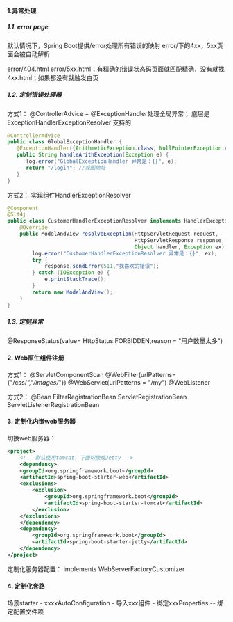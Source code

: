 #### 1.异常处理

##### 1.1. error page
默认情况下，Spring Boot提供/error处理所有错误的映射
error/下的4xx，5xx页面会被自动解析

error/404.html   error/5xx.html；有精确的错误状态码页面就匹配精确，没有就找 4xx.html；如果都没有就触发白页

##### 1.2. 定制错误处理器
方式1：
@ControllerAdvice + @ExceptionHandler处理全局异常；
底层是 ExceptionHandlerExceptionResolver 支持的
```java
@ControllerAdvice
public class GlobalExceptionHandler {
   @ExceptionHandler({ArithmeticException.class, NullPointerException.class, UserTooManyException.class})  //处理异常
   public String handleArithException(Exception e) {
      log.error("GlobalExceptionHandler 异常是：{}", e);
      return "/login"; //视图地址
   }
}
```

方式2：
实现组件HandlerExceptionResolver
```java
@Component
@Slf4j
public class CustomerHandlerExceptionResolver implements HandlerExceptionResolver {
    @Override
    public ModelAndView resolveException(HttpServletRequest request,
                                         HttpServletResponse response,
                                         Object handler, Exception ex) {
        log.error("CustomerHandlerExceptionResolver 异常是：{}", ex);
        try {
            response.sendError(511,"我喜欢的错误");
        } catch (IOException e) {
            e.printStackTrace();
        }
        return new ModelAndView();
    }
}
```

##### 1.3. 定制异常
@ResponseStatus(value= HttpStatus.FORBIDDEN,reason = "用户数量太多")

#### 2. Web原生组件注册
方式1：
@ServletComponentScan
@WebFilter(urlPatterns={"/css/*","/images/*"})
@WebServlet(urlPatterns = "/my")
@WebListener

方式2：
@Bean
FilterRegistrationBean
ServletRegistrationBean
ServletListenerRegistrationBean

#### 3. 定制化内嵌web服务器
切换web服务器：
```xml
<project>
    <!-- 默认使用tomcat，下面切换成Jetty -->
    <dependency>
    <groupId>org.springframework.boot</groupId>
    <artifactId>spring-boot-starter-web</artifactId>
    <exclusions>
        <exclusion>
            <groupId>org.springframework.boot</groupId>
            <artifactId>spring-boot-starter-tomcat</artifactId>
        </exclusion>
    </exclusions>
    </dependency>
    <dependency>
        <groupId>org.springframework.boot</groupId>
        <artifactId>spring-boot-starter-jetty</artifactId>
    </dependency>
</project>
```

定制化服务器配置：
implements WebServerFactoryCustomizer<ConfigurableJettyWebServerFactory>

#### 4. 定制化套路
场景starter - xxxxAutoConfiguration - 导入xxx组件 - 绑定xxxProperties -- 绑定配置文件项